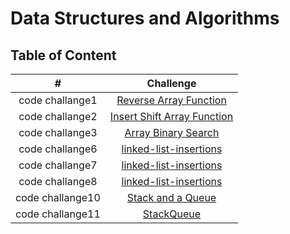 # Data Structures and Algorithms

## Table of Content
| #|Challenge | 
| :---: | :---: |
| code challange1| [Reverse Array Function](https://github.com/ManalKhAlbahar/data-structures-and-algorithms/tree/main/javascript/code-challenges/array-reverse) |
| code challange2| [Insert Shift Array Function](https://github.com/ManalKhAlbahar/data-structures-and-algorithms/tree/main/javascript/code-challenges/array-insert-shift#readme) |
| code challange3| [Array Binary Search](https://github.com/ManalKhAlbahar/data-structures-and-algorithms/tree/main/javascript/code-challenges/array-binary-search) |
| code challange6| [linked-list-insertions](https://github.com/ManalKhAlbahar/data-structures-and-algorithms/tree/main/javascript/code-challenges/linked-list-insertions) |
| code challange7| [linked-list-insertions](https://github.com/ManalKhAlbahar/data-structures-and-algorithms/tree/main/javascript/code-challenges/linked-list-insertions) |
| code challange8| [linked-list-insertions](https://github.com/ManalKhAlbahar/data-structures-and-algorithms/tree/main/javascript/code-challenges/linked-list-insertions) |
| code challange10| [Stack and a Queue](https://github.com/ManalKhAlbahar/data-structures-and-algorithms/blob/main/javascript/code-challenges/Stack%20and%20a%20Queue/README.md) |
| code challange11| [StackQueue](https://github.com/ManalKhAlbahar/data-structures-and-algorithms/blob/main/javascript/code-challenges/Stack%20and%20a%20Queue/README.md) |
